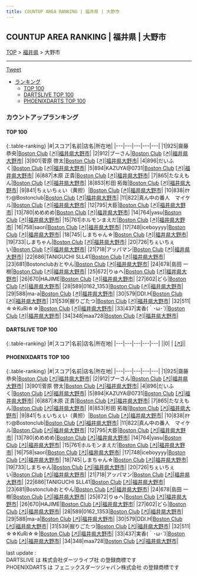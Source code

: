 ```yaml
---
title: COUNTUP AREA RANKING | 福井県 | 大野市
---
```

## COUNTUP AREA RANKING | 福井県 | 大野市

[TOP](/darts/rank/) > [福井県](/darts/rank/福井県/) > 大野市

___

<a href="https://twitter.com/share?ref_src=twsrc%5Etfw" data-text="COUNTUP AREA RANKING | 福井県大野市" class="twitter-share-button" data-hashtags="DARTSLIVE,PHOENIXDARTS,darts,ダーツ" data-show-count="false">Tweet</a>

* [ランキング](#カウントアップランキング)
    * [TOP 100](#top-100)
    * [DARTSLIVE TOP 100](#dartslive-top-100)
    * [PHOENIXDARTS TOP 100](#phoenixdarts-top-100)

### カウントアップランキング

#### TOP 100



{:.table-ranking}
|#|スコア|名前|店名|所在地|
|---|---|---|---|---|
|1|925|<span class="rank-name-pd"><span class="pro-icon-pd"></span>齋藤 恭央</span>|<a href="/darts/rank/shops/8800.html">Boston Club</a> <a href="https://vs.phoenixdarts.com/jp/shop/shopDetailInfo/s_8800?s_seq=8800">[↗]</a>|<a href="/darts/rank/福井県/大野市">福井県大野市</a>|
|2|912|<span class="rank-name-pd">プーさん</span>|<a href="/darts/rank/shops/8800.html">Boston Club</a> <a href="https://vs.phoenixdarts.com/jp/shop/shopDetailInfo/s_8800?s_seq=8800">[↗]</a>|<a href="/darts/rank/福井県/大野市">福井県大野市</a>|
|3|901|<span class="rank-name-pd"><span class="pro-icon-pd"></span>菅原 啓太</span>|<a href="/darts/rank/shops/8800.html">Boston Club</a> <a href="https://vs.phoenixdarts.com/jp/shop/shopDetailInfo/s_8800?s_seq=8800">[↗]</a>|<a href="/darts/rank/福井県/大野市">福井県大野市</a>|
|4|896|<span class="rank-name-pd">だいふく</span>|<a href="/darts/rank/shops/8800.html">Boston Club</a> <a href="https://vs.phoenixdarts.com/jp/shop/shopDetailInfo/s_8800?s_seq=8800">[↗]</a>|<a href="/darts/rank/福井県/大野市">福井県大野市</a>|
|5|894|<span class="rank-name-pd">KAZUYA@0731</span>|<a href="/darts/rank/shops/8800.html">Boston Club</a> <a href="https://vs.phoenixdarts.com/jp/shop/shopDetailInfo/s_8800?s_seq=8800">[↗]</a>|<a href="/darts/rank/福井県/大野市">福井県大野市</a>|
|6|887|<span class="rank-name-pd"><span class="pro-icon-pd"></span>木原 正貴</span>|<a href="/darts/rank/shops/8800.html">Boston Club</a> <a href="https://vs.phoenixdarts.com/jp/shop/shopDetailInfo/s_8800?s_seq=8800">[↗]</a>|<a href="/darts/rank/福井県/大野市">福井県大野市</a>|
|7|865|<span class="rank-name-pd">たなえもん</span>|<a href="/darts/rank/shops/8800.html">Boston Club</a> <a href="https://vs.phoenixdarts.com/jp/shop/shopDetailInfo/s_8800?s_seq=8800">[↗]</a>|<a href="/darts/rank/福井県/大野市">福井県大野市</a>|
|8|853|<span class="rank-name-pd">杉田 拓哉</span>|<a href="/darts/rank/shops/8800.html">Boston Club</a> <a href="https://vs.phoenixdarts.com/jp/shop/shopDetailInfo/s_8800?s_seq=8800">[↗]</a>|<a href="/darts/rank/福井県/大野市">福井県大野市</a>|
|9|841|<span class="rank-name-pd">ちぇいちぇい（黄担）</span>|<a href="/darts/rank/shops/8800.html">Boston Club</a> <a href="https://vs.phoenixdarts.com/jp/shop/shopDetailInfo/s_8800?s_seq=8800">[↗]</a>|<a href="/darts/rank/福井県/大野市">福井県大野市</a>|
|10|838|<span class="rank-name-pd">ｵﾔｹﾝ@Bostonclub</span>|<a href="/darts/rank/shops/8800.html">Boston Club</a> <a href="https://vs.phoenixdarts.com/jp/shop/shopDetailInfo/s_8800?s_seq=8800">[↗]</a>|<a href="/darts/rank/福井県/大野市">福井県大野市</a>|
|11|822|<span class="rank-name-pd">真ん中の番人　マイケル</span>|<a href="/darts/rank/shops/8800.html">Boston Club</a> <a href="https://vs.phoenixdarts.com/jp/shop/shopDetailInfo/s_8800?s_seq=8800">[↗]</a>|<a href="/darts/rank/福井県/大野市">福井県大野市</a>|
|12|795|<span class="rank-name-pd">大臣</span>|<a href="/darts/rank/shops/8800.html">Boston Club</a> <a href="https://vs.phoenixdarts.com/jp/shop/shopDetailInfo/s_8800?s_seq=8800">[↗]</a>|<a href="/darts/rank/福井県/大野市">福井県大野市</a>|
|13|780|<span class="rank-name-pd">めめめめ</span>|<a href="/darts/rank/shops/8800.html">Boston Club</a> <a href="https://vs.phoenixdarts.com/jp/shop/shopDetailInfo/s_8800?s_seq=8800">[↗]</a>|<a href="/darts/rank/福井県/大野市">福井県大野市</a>|
|14|764|<span class="rank-name-pd">yasu</span>|<a href="/darts/rank/shops/8800.html">Boston Club</a> <a href="https://vs.phoenixdarts.com/jp/shop/shopDetailInfo/s_8800?s_seq=8800">[↗]</a>|<a href="/darts/rank/福井県/大野市">福井県大野市</a>|
|15|761|<span class="rank-name-pd">ホルモンまえだ</span>|<a href="/darts/rank/shops/8800.html">Boston Club</a> <a href="https://vs.phoenixdarts.com/jp/shop/shopDetailInfo/s_8800?s_seq=8800">[↗]</a>|<a href="/darts/rank/福井県/大野市">福井県大野市</a>|
|16|758|<span class="rank-name-pd">saori</span>|<a href="/darts/rank/shops/8800.html">Boston Club</a> <a href="https://vs.phoenixdarts.com/jp/shop/shopDetailInfo/s_8800?s_seq=8800">[↗]</a>|<a href="/darts/rank/福井県/大野市">福井県大野市</a>|
|17|748|<span class="rank-name-pd">iceboyyyy</span>|<a href="/darts/rank/shops/8800.html">Boston Club</a> <a href="https://vs.phoenixdarts.com/jp/shop/shopDetailInfo/s_8800?s_seq=8800">[↗]</a>|<a href="/darts/rank/福井県/大野市">福井県大野市</a>|
|18|745|<span class="rank-name-pd">しまちゃん☆</span>|<a href="/darts/rank/shops/8800.html">Boston Club</a> <a href="https://vs.phoenixdarts.com/jp/shop/shopDetailInfo/s_8800?s_seq=8800">[↗]</a>|<a href="/darts/rank/福井県/大野市">福井県大野市</a>|
|19|733|<span class="rank-name-pd">しまちゃん</span>|<a href="/darts/rank/shops/8800.html">Boston Club</a> <a href="https://vs.phoenixdarts.com/jp/shop/shopDetailInfo/s_8800?s_seq=8800">[↗]</a>|<a href="/darts/rank/福井県/大野市">福井県大野市</a>|
|20|726|<span class="rank-name-pd">ちぇいちぇい</span>|<a href="/darts/rank/shops/8800.html">Boston Club</a> <a href="https://vs.phoenixdarts.com/jp/shop/shopDetailInfo/s_8800?s_seq=8800">[↗]</a>|<a href="/darts/rank/福井県/大野市">福井県大野市</a>|
|21|718|<span class="rank-name-pd">アッパマン</span>|<a href="/darts/rank/shops/8800.html">Boston Club</a> <a href="https://vs.phoenixdarts.com/jp/shop/shopDetailInfo/s_8800?s_seq=8800">[↗]</a>|<a href="/darts/rank/福井県/大野市">福井県大野市</a>|
|22|686|<span class="rank-name-pd">TANIGUCHI SLL41</span>|<a href="/darts/rank/shops/8800.html">Boston Club</a> <a href="https://vs.phoenixdarts.com/jp/shop/shopDetailInfo/s_8800?s_seq=8800">[↗]</a>|<a href="/darts/rank/福井県/大野市">福井県大野市</a>|
|23|681|<span class="rank-name-pd">Bostonclubおとやん</span>|<a href="/darts/rank/shops/8800.html">Boston Club</a> <a href="https://vs.phoenixdarts.com/jp/shop/shopDetailInfo/s_8800?s_seq=8800">[↗]</a>|<a href="/darts/rank/福井県/大野市">福井県大野市</a>|
|24|678|<span class="rank-name-pd"><span class="pro-icon-pd"></span>島田 一樹</span>|<a href="/darts/rank/shops/8800.html">Boston Club</a> <a href="https://vs.phoenixdarts.com/jp/shop/shopDetailInfo/s_8800?s_seq=8800">[↗]</a>|<a href="/darts/rank/福井県/大野市">福井県大野市</a>|
|25|672|<span class="rank-name-pd">りゅへ</span>|<a href="/darts/rank/shops/8800.html">Boston Club</a> <a href="https://vs.phoenixdarts.com/jp/shop/shopDetailInfo/s_8800?s_seq=8800">[↗]</a>|<a href="/darts/rank/福井県/大野市">福井県大野市</a>|
|26|670|<span class="rank-name-pd">HAJIME</span>|<a href="/darts/rank/shops/8800.html">Boston Club</a> <a href="https://vs.phoenixdarts.com/jp/shop/shopDetailInfo/s_8800?s_seq=8800">[↗]</a>|<a href="/darts/rank/福井県/大野市">福井県大野市</a>|
|27|602|<span class="rank-name-pd">どら</span>|<a href="/darts/rank/shops/8800.html">Boston Club</a> <a href="https://vs.phoenixdarts.com/jp/shop/shopDetailInfo/s_8800?s_seq=8800">[↗]</a>|<a href="/darts/rank/福井県/大野市">福井県大野市</a>|
|28|589|<span class="rank-name-pd">0162_1353</span>|<a href="/darts/rank/shops/8800.html">Boston Club</a> <a href="https://vs.phoenixdarts.com/jp/shop/shopDetailInfo/s_8800?s_seq=8800">[↗]</a>|<a href="/darts/rank/福井県/大野市">福井県大野市</a>|
|29|588|<span class="rank-name-pd">ma-a</span>|<a href="/darts/rank/shops/8800.html">Boston Club</a> <a href="https://vs.phoenixdarts.com/jp/shop/shopDetailInfo/s_8800?s_seq=8800">[↗]</a>|<a href="/darts/rank/福井県/大野市">福井県大野市</a>|
|30|579|<span class="rank-name-pd">DDI.H</span>|<a href="/darts/rank/shops/8800.html">Boston Club</a> <a href="https://vs.phoenixdarts.com/jp/shop/shopDetailInfo/s_8800?s_seq=8800">[↗]</a>|<a href="/darts/rank/福井県/大野市">福井県大野市</a>|
|31|539|<span class="rank-name-pd">掘りごたつ</span>|<a href="/darts/rank/shops/8800.html">Boston Club</a> <a href="https://vs.phoenixdarts.com/jp/shop/shopDetailInfo/s_8800?s_seq=8800">[↗]</a>|<a href="/darts/rank/福井県/大野市">福井県大野市</a>|
|32|511|<span class="rank-name-pd">☆☆KuRi☆☆</span>|<a href="/darts/rank/shops/8800.html">Boston Club</a> <a href="https://vs.phoenixdarts.com/jp/shop/shopDetailInfo/s_8800?s_seq=8800">[↗]</a>|<a href="/darts/rank/福井県/大野市">福井県大野市</a>|
|33|437|<span class="rank-name-pd">実香(｀･ω･´)</span>|<a href="/darts/rank/shops/8800.html">Boston Club</a> <a href="https://vs.phoenixdarts.com/jp/shop/shopDetailInfo/s_8800?s_seq=8800">[↗]</a>|<a href="/darts/rank/福井県/大野市">福井県大野市</a>|
|34|348|<span class="rank-name-pd">maa728</span>|<a href="/darts/rank/shops/8800.html">Boston Club</a> <a href="https://vs.phoenixdarts.com/jp/shop/shopDetailInfo/s_8800?s_seq=8800">[↗]</a>|<a href="/darts/rank/福井県/大野市">福井県大野市</a>|


#### DARTSLIVE TOP 100



{:.table-ranking}
|#|スコア|名前|店名|所在地|
|---|---|---|---|---|
||0|<span class="rank-name-dl"> </span>|<a href="/darts/rank/shops/.html"></a> <a href="">[↗]</a>|<a href="/darts/rank//"></a>|


#### PHOENIXDARTS TOP 100



{:.table-ranking}
|#|スコア|名前|店名|所在地|
|---|---|---|---|---|
|1|925|<span class="rank-name-pd"><span class="pro-icon-pd"></span>齋藤 恭央</span>|<a href="/darts/rank/shops/8800.html">Boston Club</a> <a href="https://vs.phoenixdarts.com/jp/shop/shopDetailInfo/s_8800?s_seq=8800">[↗]</a>|<a href="/darts/rank/福井県/大野市">福井県大野市</a>|
|2|912|<span class="rank-name-pd">プーさん</span>|<a href="/darts/rank/shops/8800.html">Boston Club</a> <a href="https://vs.phoenixdarts.com/jp/shop/shopDetailInfo/s_8800?s_seq=8800">[↗]</a>|<a href="/darts/rank/福井県/大野市">福井県大野市</a>|
|3|901|<span class="rank-name-pd"><span class="pro-icon-pd"></span>菅原 啓太</span>|<a href="/darts/rank/shops/8800.html">Boston Club</a> <a href="https://vs.phoenixdarts.com/jp/shop/shopDetailInfo/s_8800?s_seq=8800">[↗]</a>|<a href="/darts/rank/福井県/大野市">福井県大野市</a>|
|4|896|<span class="rank-name-pd">だいふく</span>|<a href="/darts/rank/shops/8800.html">Boston Club</a> <a href="https://vs.phoenixdarts.com/jp/shop/shopDetailInfo/s_8800?s_seq=8800">[↗]</a>|<a href="/darts/rank/福井県/大野市">福井県大野市</a>|
|5|894|<span class="rank-name-pd">KAZUYA@0731</span>|<a href="/darts/rank/shops/8800.html">Boston Club</a> <a href="https://vs.phoenixdarts.com/jp/shop/shopDetailInfo/s_8800?s_seq=8800">[↗]</a>|<a href="/darts/rank/福井県/大野市">福井県大野市</a>|
|6|887|<span class="rank-name-pd"><span class="pro-icon-pd"></span>木原 正貴</span>|<a href="/darts/rank/shops/8800.html">Boston Club</a> <a href="https://vs.phoenixdarts.com/jp/shop/shopDetailInfo/s_8800?s_seq=8800">[↗]</a>|<a href="/darts/rank/福井県/大野市">福井県大野市</a>|
|7|865|<span class="rank-name-pd">たなえもん</span>|<a href="/darts/rank/shops/8800.html">Boston Club</a> <a href="https://vs.phoenixdarts.com/jp/shop/shopDetailInfo/s_8800?s_seq=8800">[↗]</a>|<a href="/darts/rank/福井県/大野市">福井県大野市</a>|
|8|853|<span class="rank-name-pd">杉田 拓哉</span>|<a href="/darts/rank/shops/8800.html">Boston Club</a> <a href="https://vs.phoenixdarts.com/jp/shop/shopDetailInfo/s_8800?s_seq=8800">[↗]</a>|<a href="/darts/rank/福井県/大野市">福井県大野市</a>|
|9|841|<span class="rank-name-pd">ちぇいちぇい（黄担）</span>|<a href="/darts/rank/shops/8800.html">Boston Club</a> <a href="https://vs.phoenixdarts.com/jp/shop/shopDetailInfo/s_8800?s_seq=8800">[↗]</a>|<a href="/darts/rank/福井県/大野市">福井県大野市</a>|
|10|838|<span class="rank-name-pd">ｵﾔｹﾝ@Bostonclub</span>|<a href="/darts/rank/shops/8800.html">Boston Club</a> <a href="https://vs.phoenixdarts.com/jp/shop/shopDetailInfo/s_8800?s_seq=8800">[↗]</a>|<a href="/darts/rank/福井県/大野市">福井県大野市</a>|
|11|822|<span class="rank-name-pd">真ん中の番人　マイケル</span>|<a href="/darts/rank/shops/8800.html">Boston Club</a> <a href="https://vs.phoenixdarts.com/jp/shop/shopDetailInfo/s_8800?s_seq=8800">[↗]</a>|<a href="/darts/rank/福井県/大野市">福井県大野市</a>|
|12|795|<span class="rank-name-pd">大臣</span>|<a href="/darts/rank/shops/8800.html">Boston Club</a> <a href="https://vs.phoenixdarts.com/jp/shop/shopDetailInfo/s_8800?s_seq=8800">[↗]</a>|<a href="/darts/rank/福井県/大野市">福井県大野市</a>|
|13|780|<span class="rank-name-pd">めめめめ</span>|<a href="/darts/rank/shops/8800.html">Boston Club</a> <a href="https://vs.phoenixdarts.com/jp/shop/shopDetailInfo/s_8800?s_seq=8800">[↗]</a>|<a href="/darts/rank/福井県/大野市">福井県大野市</a>|
|14|764|<span class="rank-name-pd">yasu</span>|<a href="/darts/rank/shops/8800.html">Boston Club</a> <a href="https://vs.phoenixdarts.com/jp/shop/shopDetailInfo/s_8800?s_seq=8800">[↗]</a>|<a href="/darts/rank/福井県/大野市">福井県大野市</a>|
|15|761|<span class="rank-name-pd">ホルモンまえだ</span>|<a href="/darts/rank/shops/8800.html">Boston Club</a> <a href="https://vs.phoenixdarts.com/jp/shop/shopDetailInfo/s_8800?s_seq=8800">[↗]</a>|<a href="/darts/rank/福井県/大野市">福井県大野市</a>|
|16|758|<span class="rank-name-pd">saori</span>|<a href="/darts/rank/shops/8800.html">Boston Club</a> <a href="https://vs.phoenixdarts.com/jp/shop/shopDetailInfo/s_8800?s_seq=8800">[↗]</a>|<a href="/darts/rank/福井県/大野市">福井県大野市</a>|
|17|748|<span class="rank-name-pd">iceboyyyy</span>|<a href="/darts/rank/shops/8800.html">Boston Club</a> <a href="https://vs.phoenixdarts.com/jp/shop/shopDetailInfo/s_8800?s_seq=8800">[↗]</a>|<a href="/darts/rank/福井県/大野市">福井県大野市</a>|
|18|745|<span class="rank-name-pd">しまちゃん☆</span>|<a href="/darts/rank/shops/8800.html">Boston Club</a> <a href="https://vs.phoenixdarts.com/jp/shop/shopDetailInfo/s_8800?s_seq=8800">[↗]</a>|<a href="/darts/rank/福井県/大野市">福井県大野市</a>|
|19|733|<span class="rank-name-pd">しまちゃん</span>|<a href="/darts/rank/shops/8800.html">Boston Club</a> <a href="https://vs.phoenixdarts.com/jp/shop/shopDetailInfo/s_8800?s_seq=8800">[↗]</a>|<a href="/darts/rank/福井県/大野市">福井県大野市</a>|
|20|726|<span class="rank-name-pd">ちぇいちぇい</span>|<a href="/darts/rank/shops/8800.html">Boston Club</a> <a href="https://vs.phoenixdarts.com/jp/shop/shopDetailInfo/s_8800?s_seq=8800">[↗]</a>|<a href="/darts/rank/福井県/大野市">福井県大野市</a>|
|21|718|<span class="rank-name-pd">アッパマン</span>|<a href="/darts/rank/shops/8800.html">Boston Club</a> <a href="https://vs.phoenixdarts.com/jp/shop/shopDetailInfo/s_8800?s_seq=8800">[↗]</a>|<a href="/darts/rank/福井県/大野市">福井県大野市</a>|
|22|686|<span class="rank-name-pd">TANIGUCHI SLL41</span>|<a href="/darts/rank/shops/8800.html">Boston Club</a> <a href="https://vs.phoenixdarts.com/jp/shop/shopDetailInfo/s_8800?s_seq=8800">[↗]</a>|<a href="/darts/rank/福井県/大野市">福井県大野市</a>|
|23|681|<span class="rank-name-pd">Bostonclubおとやん</span>|<a href="/darts/rank/shops/8800.html">Boston Club</a> <a href="https://vs.phoenixdarts.com/jp/shop/shopDetailInfo/s_8800?s_seq=8800">[↗]</a>|<a href="/darts/rank/福井県/大野市">福井県大野市</a>|
|24|678|<span class="rank-name-pd"><span class="pro-icon-pd"></span>島田 一樹</span>|<a href="/darts/rank/shops/8800.html">Boston Club</a> <a href="https://vs.phoenixdarts.com/jp/shop/shopDetailInfo/s_8800?s_seq=8800">[↗]</a>|<a href="/darts/rank/福井県/大野市">福井県大野市</a>|
|25|672|<span class="rank-name-pd">りゅへ</span>|<a href="/darts/rank/shops/8800.html">Boston Club</a> <a href="https://vs.phoenixdarts.com/jp/shop/shopDetailInfo/s_8800?s_seq=8800">[↗]</a>|<a href="/darts/rank/福井県/大野市">福井県大野市</a>|
|26|670|<span class="rank-name-pd">HAJIME</span>|<a href="/darts/rank/shops/8800.html">Boston Club</a> <a href="https://vs.phoenixdarts.com/jp/shop/shopDetailInfo/s_8800?s_seq=8800">[↗]</a>|<a href="/darts/rank/福井県/大野市">福井県大野市</a>|
|27|602|<span class="rank-name-pd">どら</span>|<a href="/darts/rank/shops/8800.html">Boston Club</a> <a href="https://vs.phoenixdarts.com/jp/shop/shopDetailInfo/s_8800?s_seq=8800">[↗]</a>|<a href="/darts/rank/福井県/大野市">福井県大野市</a>|
|28|589|<span class="rank-name-pd">0162_1353</span>|<a href="/darts/rank/shops/8800.html">Boston Club</a> <a href="https://vs.phoenixdarts.com/jp/shop/shopDetailInfo/s_8800?s_seq=8800">[↗]</a>|<a href="/darts/rank/福井県/大野市">福井県大野市</a>|
|29|588|<span class="rank-name-pd">ma-a</span>|<a href="/darts/rank/shops/8800.html">Boston Club</a> <a href="https://vs.phoenixdarts.com/jp/shop/shopDetailInfo/s_8800?s_seq=8800">[↗]</a>|<a href="/darts/rank/福井県/大野市">福井県大野市</a>|
|30|579|<span class="rank-name-pd">DDI.H</span>|<a href="/darts/rank/shops/8800.html">Boston Club</a> <a href="https://vs.phoenixdarts.com/jp/shop/shopDetailInfo/s_8800?s_seq=8800">[↗]</a>|<a href="/darts/rank/福井県/大野市">福井県大野市</a>|
|31|539|<span class="rank-name-pd">掘りごたつ</span>|<a href="/darts/rank/shops/8800.html">Boston Club</a> <a href="https://vs.phoenixdarts.com/jp/shop/shopDetailInfo/s_8800?s_seq=8800">[↗]</a>|<a href="/darts/rank/福井県/大野市">福井県大野市</a>|
|32|511|<span class="rank-name-pd">☆☆KuRi☆☆</span>|<a href="/darts/rank/shops/8800.html">Boston Club</a> <a href="https://vs.phoenixdarts.com/jp/shop/shopDetailInfo/s_8800?s_seq=8800">[↗]</a>|<a href="/darts/rank/福井県/大野市">福井県大野市</a>|
|33|437|<span class="rank-name-pd">実香(｀･ω･´)</span>|<a href="/darts/rank/shops/8800.html">Boston Club</a> <a href="https://vs.phoenixdarts.com/jp/shop/shopDetailInfo/s_8800?s_seq=8800">[↗]</a>|<a href="/darts/rank/福井県/大野市">福井県大野市</a>|
|34|348|<span class="rank-name-pd">maa728</span>|<a href="/darts/rank/shops/8800.html">Boston Club</a> <a href="https://vs.phoenixdarts.com/jp/shop/shopDetailInfo/s_8800?s_seq=8800">[↗]</a>|<a href="/darts/rank/福井県/大野市">福井県大野市</a>|


<div class="footer border-top border-gray-light mt-5 pt-3 text-right text-gray">
    last update : <span style="font-weight: italic" id="foot_last_modified"></span><br />
    DARTSLIVE は 株式会社ダーツライブ社 の登録商標です<br />
    PHOENIXDARTS は フェニックスダーツジャパン株式会社 の登録商標です<br />
</div>

<script src="https://cdnjs.cloudflare.com/ajax/libs/jquery.tablesorter/2.31.3/js/jquery.tablesorter.min.js" integrity="sha512-qzgd5cYSZcosqpzpn7zF2ZId8f/8CHmFKZ8j7mU4OUXTNRd5g+ZHBPsgKEwoqxCtdQvExE5LprwwPAgoicguNg==" crossorigin="anonymous" referrerpolicy="no-referrer"></script>
<link rel="stylesheet" href="https://cdnjs.cloudflare.com/ajax/libs/jquery.tablesorter/2.31.3/css/theme.default.min.css" integrity="sha512-wghhOJkjQX0Lh3NSWvNKeZ0ZpNn+SPVXX1Qyc9OCaogADktxrBiBdKGDoqVUOyhStvMBmJQ8ZdMHiR3wuEq8+w==" crossorigin="anonymous" referrerpolicy="no-referrer" />
<script>
$(function() {
    $(".table-ranking").tablesorter({sortList:[[0, 0]]});
    $("#foot_last_modified").text(formatDate(new Date(document.lastModified), 'yyyy-MM-dd HH:mm:ss'));
});
</script>

<script async src="https://platform.twitter.com/widgets.js" charset="utf-8"></script>